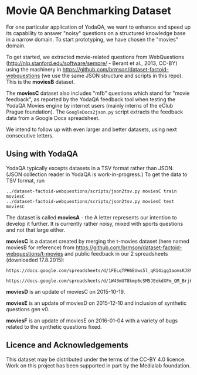 Movie QA Benchmarking Dataset
=============================

For one particular application of YodaQA, we want to enhance and speed up
its capability to answer "noisy" questions on a structured knowledge base
in a narrow domain.  To start prototyping, we have chosen the "movies"
domain.

To get started, we extracted movie-related questions from WebQuestions
(http://nlp.stanford.edu/software/sempre/ - Berant et al., 2013, CC-BY)
using the machinery in https://github.com/brmson/dataset-factoid-webquestions
(we use the same JSON structure and scripts in this repo).
This is the **moviesB** dataset.

The **moviesC** dataset also includes "mfb" questions which stand for
"movie feedback", as reported by the YodaQA feedback tool when testing
the YodaQA Movies engine by internet users (mainly interns of the
eClub Prague foundation).  The ``GoogleDocs2json.py`` script extracts
the feedback data from a Google Docs spreadsheet.

We intend to follow up with even larger and better datasets, using
next consecutive letters.

Using with YodaQA
-----------------

YodaQA typically excepts datasets in a TSV format rather than JSON.
(JSON collection reader in YodaQA is work-in-progress.)  To get the
data to TSV format, run

	../dataset-factoid-webquestions/scripts/json2tsv.py moviesC train moviesC
	../dataset-factoid-webquestions/scripts/json2tsv.py moviesC test moviesC

The dataset is called **moviesA** - the A letter represents our intention
to develop it further.  It is currently rather noisy, mixed with sports
questions and not that large either.


**moviesC** is a dataset created by merging the t-movies dataset (here named moviesB for reference) from 
	https://github.com/brmson/dataset-factoid-webquestions/t-movies
and public feedback in our 2 spreadsheets (downloaded 17.8.2015):

	https://docs.google.com/spreadsheets/d/1FELqTPH6EUws5l_qR14igg1aomsKJ8V7iQEKJ5VEefM

	https://docs.google.com/spreadsheets/d/1W43mU78kmp6cSM5JEekdXFm_QM_Brj6piq2vAjG8qNM

**moviesD** is an update of moviesC on 2015-10-19.

**moviesE** is an update of moviesD on 2015-12-10 and inclusion of
synthetic questions gen v0.

**moviesF** is an update of moviesE on 2016-01-04 with a variety of bugs
related to the synthetic questions fixed.

Licence and Acknowledgements
----------------------------

This dataset may be distributed under the terms of the CC-BY 4.0 licence.
Work on this project has been supported in part by the Medialab foundation.

